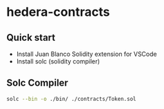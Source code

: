 # hedera-contracts

## Quick start
- Install Juan Blanco Solidity extension for VSCode
- Install solc (solidity compiler)

## Solc Compiler
```bash
solc --bin -o ./bin/ ./contracts/Token.sol
```


